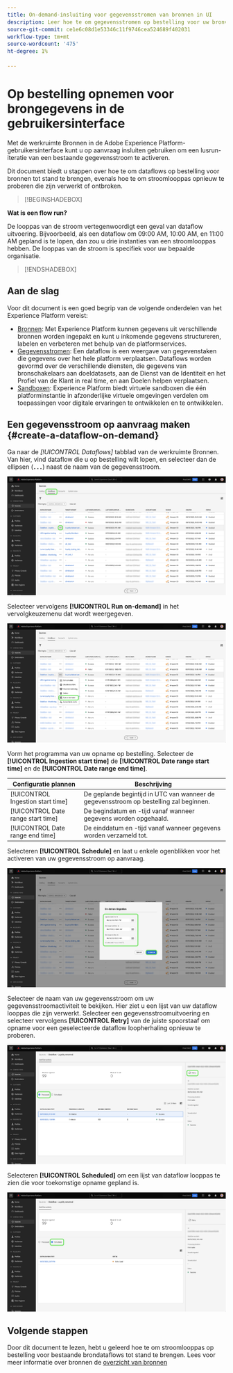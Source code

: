 ```yaml
---
title: On-demand-insluiting voor gegevensstromen van bronnen in UI
description: Leer hoe te om gegevensstromen op bestelling voor uw bronverbindingen tot stand te brengen gebruikend het gebruikersinterface van het Experience Platform.
source-git-commit: ce1e6c08d1e53346c11f9746cea524689f402031
workflow-type: tm+mt
source-wordcount: '475'
ht-degree: 1%

---
```


# Op bestelling opnemen voor brongegevens in de gebruikersinterface

Met de werkruimte Bronnen in de Adobe Experience Platform-gebruikersinterface kunt u op aanvraag insluiten gebruiken om een lusrun-iteratie van een bestaande gegevensstroom te activeren.

Dit document biedt u stappen over hoe te om dataflows op bestelling voor bronnen tot stand te brengen, evenals hoe te om stroomlooppas opnieuw te proberen die zijn verwerkt of ontbroken.

>[!BEGINSHADEBOX]

**Wat is een flow run?**

De looppas van de stroom vertegenwoordigt een geval van dataflow uitvoering. Bijvoorbeeld, als een dataflow om 09:00 AM, 10:00 AM, en 11:00 AM gepland is te lopen, dan zou u drie instanties van een stroomlooppas hebben. De looppas van de stroom is specifiek voor uw bepaalde organisatie.

>[!ENDSHADEBOX]

## Aan de slag

Voor dit document is een goed begrip van de volgende onderdelen van het Experience Platform vereist:

* [Bronnen](../../home.md): Met Experience Platform kunnen gegevens uit verschillende bronnen worden ingepakt en kunt u inkomende gegevens structureren, labelen en verbeteren met behulp van de platformservices.
* [Gegevensstromen](../../../dataflows/home.md): Een dataflow is een weergave van gegevenstaken die gegevens over het hele platform verplaatsen. Dataflows worden gevormd over de verschillende diensten, die gegevens van bronschakelaars aan doeldatasets, aan de Dienst van de Identiteit en het Profiel van de Klant in real time, en aan Doelen helpen verplaatsen.
* [Sandboxen](../../../sandboxes/home.md): Experience Platform biedt virtuele sandboxen die één platforminstantie in afzonderlijke virtuele omgevingen verdelen om toepassingen voor digitale ervaringen te ontwikkelen en te ontwikkelen.

## Een gegevensstroom op aanvraag maken {#create-a-dataflow-on-demand}

Ga naar de *[!UICONTROL Dataflows]* tabblad van de werkruimte Bronnen. Van hier, vind dataflow die u op bestelling wilt lopen, en selecteer dan de ellipsen (**`...`**) naast de naam van de gegevensstroom.

![Een lijst van gegevens in de bronwerkruimte.](../../images/tutorials/on-demand/select-dataflow.png)

Selecteer vervolgens **[!UICONTROL Run on-demand]** in het vervolgkeuzemenu dat wordt weergegeven.

![Een vervolgkeuzemenu met de optie Op aanvraag uitvoeren geselecteerd.](../../images/tutorials/on-demand/run-on-demand.png)

Vorm het programma van uw opname op bestelling. Selecteer de **[!UICONTROL Ingestion start time]** de **[!UICONTROL Date range start time]** en de **[!UICONTROL Date range end time]**.

| Configuratie plannen | Beschrijving |
| --- | --- |
| [!UICONTROL Ingestion start time] | De geplande begintijd in UTC van wanneer de gegevensstroom op bestelling zal beginnen. |
| [!UICONTROL Date range start time] | De begindatum en -tijd vanaf wanneer gegevens worden opgehaald. |
| [!UICONTROL Date range end time] | De einddatum en -tijd vanaf wanneer gegevens worden verzameld tot. |

Selecteren **[!UICONTROL Schedule]** en laat u enkele ogenblikken voor het activeren van uw gegevensstroom op aanvraag.

![Het het plannen configuratievenster voor op bestelling opnemen.](../../images/tutorials/on-demand/configure-schedule.png)

Selecteer de naam van uw gegevensstroom om uw gegevensstroomactiviteit te bekijken. Hier ziet u een lijst van uw dataflow looppas die zijn verwerkt. Selecteer een gegevensstroomuitvoering en selecteer vervolgens **[!UICONTROL Retry]** van de juiste spoorstaaf om opname voor een geselecteerde dataflow loopherhaling opnieuw te proberen.

![Een lijst van verwerkte stroomlooppas voor een geselecteerde gegevensstroom.](../../images/tutorials/on-demand/processed.png)

Selecteren **[!UICONTROL Scheduled]** om een lijst van dataflow looppas te zien die voor toekomstige opname gepland is.

![Een lijst van geplande stroomlooppas voor een geselecteerde dataflow.](../../images/tutorials/on-demand/scheduled.png)

## Volgende stappen

Door dit document te lezen, hebt u geleerd hoe te om stroomlooppas op bestelling voor bestaande brondataflows tot stand te brengen. Lees voor meer informatie over bronnen de [overzicht van bronnen](../../home.md)